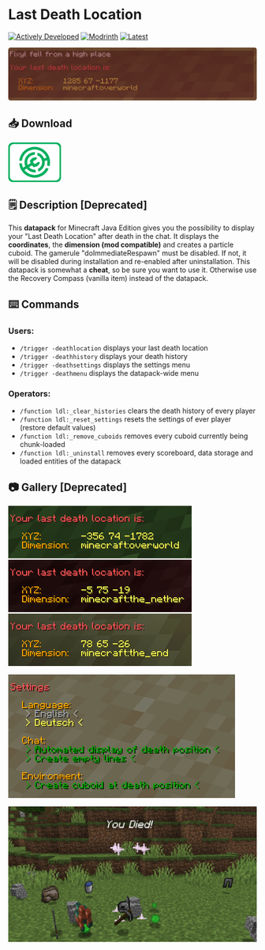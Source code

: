 # Last Death Location
[![Actively Developed](https://img.shields.io/badge/status-actively_developed-brightgreen?style=for-the-badge)](https://github.com/fixyldev/fixyldev/blob/main/STATUS.md#actively-developed)
[![Modrinth](https://img.shields.io/modrinth/dt/zQj6JND7?style=for-the-badge&logo=modrinth&labelColor=gray&color=00af5c&label)](https://modrinth.com/datapack/last-death-location)
[![Latest](https://img.shields.io/modrinth/game-versions/zQj6JND7?style=for-the-badge&label=latest)](https://modrinth.com/datapack/last-death-location/versions)

[![Last Death Location Banner](images/banner.png)](https://modrinth.com/datapack/last-death-location)

## 📥 Download
[<img src="https://github.com/fixyldev/fixyldev/blob/main/download/modrinth.svg" height="80">](https://modrinth.com/datapack/last-death-location)

## 🗒️ Description [Deprecated]
This **datapack** for Minecraft Java Edition gives you the possibility to display your "Last Death Location" after death in the chat. It displays the **coordinates**, the **dimension (mod compatible)** and creates a particle cuboid. The gamerule "doImmediateRespawn" must be disabled. If not, it will be disabled during installation and re-enabled after uninstallation. This datapack is somewhat a **cheat**, so be sure you want to use it. Otherwise use the Recovery Compass (vanilla item) instead of the datapack.

## ⌨️ Commands
### Users:
- `/trigger -deathlocation` displays your last death location
- `/trigger -deathhistory` displays your death history
- `/trigger -deathsettings` displays the settings menu
- `/trigger -deathmenu` displays the datapack-wide menu
### Operators:
- `/function ldl:_clear_histories` clears the death history of every player
- `/function ldl:_reset_settings` resets the settings of ever player (restore default values)
- `/function ldl:_remove_cuboids` removes every cuboid currently being chunk-loaded
- `/function ldl:_uninstall` removes every scoreboard, data storage and loaded entities of the datapack

## 📷 Gallery [Deprecated]
![Message for Overworld Death](images/overworld.png?raw=true)
![Message for Nether Death](images/the_nether.png?raw=true)
![Message for End Death](images/the_end.png?raw=true)

![Settings Menu](images/settings.png?raw=true)

![Death Location](images/location.png?raw=true)
